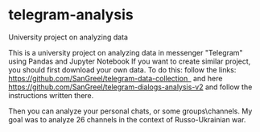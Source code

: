 # telegram-analysis
 University project on analyzing data
 
 This is a university project on analyzing data in messenger "Telegram" using Pandas and Jupyter Notebook
 If you want to create similar project, you should first download your own data.
 To do this: 
 follow the links:
 https://github.com/SanGreel/telegram-data-collection  
 and here 
 https://github.com/SanGreel/telegram-dialogs-analysis-v2
 and follow the instructions written there.

Then you can analyze your personal chats, or some groups\channels. My goal was to analyze 26 channels
in the context of Russo-Ukrainian war.
